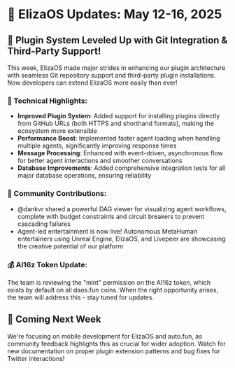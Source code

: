 # 🚀 ElizaOS Updates: May 12-16, 2025

## 🎉 Plugin System Leveled Up with Git Integration & Third-Party Support!

This week, ElizaOS made major strides in enhancing our plugin architecture with seamless Git repository support and third-party plugin installations. Now developers can extend ElizaOS more easily than ever!

### 🔧 Technical Highlights:
* **Improved Plugin System**: Added support for installing plugins directly from GitHub URLs (both HTTPS and shorthand formats), making the ecosystem more extensible
* **Performance Boost**: Implemented faster agent loading when handling multiple agents, significantly improving response times
* **Message Processing**: Enhanced with event-driven, asynchronous flow for better agent interactions and smoother conversations
* **Database Improvements**: Added comprehensive integration tests for all major database operations, ensuring reliability

### 👥 Community Contributions:
* @dankvr shared a powerful DAG viewer for visualizing agent workflows, complete with budget constraints and circuit breakers to prevent cascading failures
* Agent-led entertainment is now live! Autonomous MetaHuman entertainers using Unreal Engine, ElizaOS, and Livepeer are showcasing the creative potential of our platform

### 💰 AI16z Token Update:
The team is reviewing the "mint" permission on the AI16z token, which exists by default on all daos.fun coins. When the right opportunity arises, the team will address this - stay tuned for updates.

## 🔮 Coming Next Week
We're focusing on mobile development for ElizaOS and auto.fun, as community feedback highlights this as crucial for wider adoption. Watch for new documentation on proper plugin extension patterns and bug fixes for Twitter interactions!